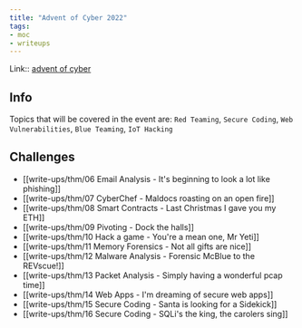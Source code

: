 ```yaml
---
title: "Advent of Cyber 2022"
tags:
- moc
- writeups
---
```


Link:: [advent of cyber](https://tryhackme.com/room/adventofcyber4)

## Info
Topics that will be covered in the event are: `Red Teaming`, `Secure Coding`, `Web Vulnerabilities`, `Blue Teaming`, `IoT Hacking`

## Challenges

- [[write-ups/thm/06 Email Analysis - It's beginning to look a lot like phishing]]
- [[write-ups/thm/07 CyberChef - Maldocs roasting on an open fire]]
- [[write-ups/thm/08 Smart Contracts - Last Christmas I gave you my ETH]]
- [[write-ups/thm/09 Pivoting - Dock the halls]]
- [[write-ups/thm/10 Hack a game - You're a mean one, Mr Yeti]]
- [[write-ups/thm/11 Memory Forensics - Not all gifts are nice]]
- [[write-ups/thm/12 Malware Analysis - Forensic McBlue to the REVscue!]]
- [[write-ups/thm/13 Packet Analysis - Simply having a wonderful pcap time]]
- [[write-ups/thm/14 Web Apps - I'm dreaming of secure web apps]]
- [[write-ups/thm/15 Secure Coding - Santa is looking for a Sidekick]]
- [[write-ups/thm/16 Secure Coding - SQLi's the king, the carolers sing]]